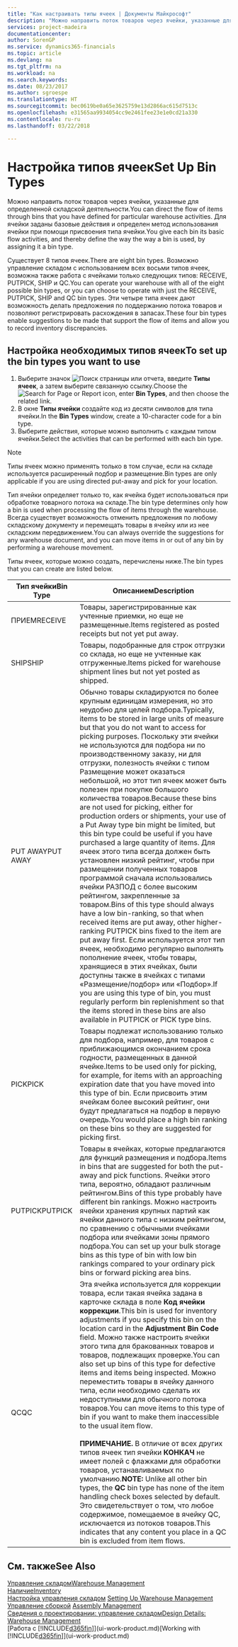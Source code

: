 ```yaml
---
title: "Как настраивать типы ячеек | Документы Майкрософт"
description: "Можно направить поток товаров через ячейки, указанные для определенной складской деятельности. Для ячейки заданы базовые действия и определен метод использования ячейки при помощи присвоения типа ячейки."
services: project-madeira
documentationcenter: 
author: SorenGP
ms.service: dynamics365-financials
ms.topic: article
ms.devlang: na
ms.tgt_pltfrm: na
ms.workload: na
ms.search.keywords: 
ms.date: 08/23/2017
ms.author: sgroespe
ms.translationtype: HT
ms.sourcegitcommit: bec0619be0a65e3625759e13d2866ac615d7513c
ms.openlocfilehash: e31565aa9934054cc9e2461fee23e1e0cd21a330
ms.contentlocale: ru-ru
ms.lasthandoff: 03/22/2018

---
```

# <a name="set-up-bin-types"></a><span data-ttu-id="fa11d-104">Настройка типов ячеек</span><span class="sxs-lookup"><span data-stu-id="fa11d-104">Set Up Bin Types</span></span>
<span data-ttu-id="fa11d-105">Можно направить поток товаров через ячейки, указанные для определенной складской деятельности.</span><span class="sxs-lookup"><span data-stu-id="fa11d-105">You can direct the flow of items through bins that you have defined for particular warehouse activities.</span></span> <span data-ttu-id="fa11d-106">Для ячейки заданы базовые действия и определен метод использования ячейки при помощи присвоения типа ячейки.</span><span class="sxs-lookup"><span data-stu-id="fa11d-106">You give each bin its basic flow activities, and thereby define the way the way a bin is used, by assigning it a bin type.</span></span>  

<span data-ttu-id="fa11d-107">Существует 8 типов ячеек.</span><span class="sxs-lookup"><span data-stu-id="fa11d-107">There are eight bin types.</span></span> <span data-ttu-id="fa11d-108">Возможно управление складом с использованием всех восьми типов ячеек, возможна также работа с ячейками только следующих типов: RECEIVE, PUTPICK, SHIP и QC.</span><span class="sxs-lookup"><span data-stu-id="fa11d-108">You can operate your warehouse with all of the eight possible bin types, or you can choose to operate with just the RECEIVE, PUTPICK, SHIP and QC bin types.</span></span> <span data-ttu-id="fa11d-109">Эти четыре типа ячеек дают возможность делать предложения по поддержанию потока товаров и позволяют регистрировать расхождения в запасах.</span><span class="sxs-lookup"><span data-stu-id="fa11d-109">These four bin types enable suggestions to be made that support the flow of items and allow you to record inventory discrepancies.</span></span>  

## <a name="to-set-up-the-bin-types-you-want-to-use"></a><span data-ttu-id="fa11d-110">Настройка необходимых типов ячеек</span><span class="sxs-lookup"><span data-stu-id="fa11d-110">To set up the bin types you want to use</span></span>  
1.  <span data-ttu-id="fa11d-111">Выберите значок ![Поиск страницы или отчета](media/ui-search/search_small.png "Значок поиска страницы или отчета"), введите **Типы ячеек**, а затем выберите связанную ссылку.</span><span class="sxs-lookup"><span data-stu-id="fa11d-111">Choose the ![Search for Page or Report](media/ui-search/search_small.png "Search for Page or Report icon") icon, enter **Bin Types**, and then choose the related link.</span></span>  
2.  <span data-ttu-id="fa11d-112">В окне **Типы ячейки** создайте код из десяти символов для типа ячейки.</span><span class="sxs-lookup"><span data-stu-id="fa11d-112">In the **Bin Types** window, create a 10-character code for a bin type.</span></span>  
3.  <span data-ttu-id="fa11d-113">Выберите действия, которые можно выполнить с каждым типом ячейки.</span><span class="sxs-lookup"><span data-stu-id="fa11d-113">Select the activities that can be performed with each bin type.</span></span>  

> [!NOTE]  
>  <span data-ttu-id="fa11d-114">Типы ячеек можно применять только в том случае, если на складе используется расширенный подбор и размещение.</span><span class="sxs-lookup"><span data-stu-id="fa11d-114">Bin types are only applicable if you are using directed put-away and pick for your location.</span></span>  

<span data-ttu-id="fa11d-115">Тип ячейки определяет только то, как ячейка будет использоваться при обработке товарного потока на складе.</span><span class="sxs-lookup"><span data-stu-id="fa11d-115">The bin type determines only how a bin is used when processing the flow of items through the warehouse.</span></span> <span data-ttu-id="fa11d-116">Всегда существует возможность отменить предложения по любому складскому документу и перемещать товары в ячейку или из нее складским передвижением.</span><span class="sxs-lookup"><span data-stu-id="fa11d-116">You can always override the suggestions for any warehouse document, and you can move items in or out of any bin by performing a warehouse movement.</span></span>  

<span data-ttu-id="fa11d-117">Типы ячеек, которые можно создать, перечислены ниже.</span><span class="sxs-lookup"><span data-stu-id="fa11d-117">The bin types that you can create are listed below.</span></span>  

|<span data-ttu-id="fa11d-118">Тип ячейки</span><span class="sxs-lookup"><span data-stu-id="fa11d-118">Bin Type</span></span>|<span data-ttu-id="fa11d-119">Описанием</span><span class="sxs-lookup"><span data-stu-id="fa11d-119">Description</span></span>|  
|------------------|---------------------------------------|  
|<span data-ttu-id="fa11d-120">ПРИЕМ</span><span class="sxs-lookup"><span data-stu-id="fa11d-120">RECEIVE</span></span>|<span data-ttu-id="fa11d-121">Товары, зарегистрированные как учтенные приемки, но еще не размещенные.</span><span class="sxs-lookup"><span data-stu-id="fa11d-121">Items registered as posted receipts but not yet put away.</span></span>|  
|<span data-ttu-id="fa11d-122">SHIP</span><span class="sxs-lookup"><span data-stu-id="fa11d-122">SHIP</span></span>|<span data-ttu-id="fa11d-123">Товары, подобранные для строк отгрузки со склада, но еще не учтенные как отгруженные.</span><span class="sxs-lookup"><span data-stu-id="fa11d-123">Items picked for warehouse shipment lines but not yet posted as shipped.</span></span>|  
|<span data-ttu-id="fa11d-124">PUT AWAY</span><span class="sxs-lookup"><span data-stu-id="fa11d-124">PUT AWAY</span></span>|<span data-ttu-id="fa11d-125">Обычно товары складируются по более крупным единицам измерения, но это неудобно для целей подбора.</span><span class="sxs-lookup"><span data-stu-id="fa11d-125">Typically, items to be stored in large units of measure but that you do not want to access for picking purposes.</span></span> <span data-ttu-id="fa11d-126">Поскольку эти ячейки не используются для подбора ни по производственному заказу, ни для отгрузки, полезность ячейки с типом Размещение может оказаться небольшой, но этот тип ячеек может быть полезен при покупке большого количества товаров.</span><span class="sxs-lookup"><span data-stu-id="fa11d-126">Because these bins are not used for picking, either for production orders or shipments, your use of a Put Away type bin might be limited, but this bin type could be useful if you have purchased a large quantity of items.</span></span> <span data-ttu-id="fa11d-127">Для ячеек этого типа всегда должен быть установлен низкий рейтинг, чтобы при размещении полученных товаров программой сначала использовались ячейки РАЗПОД с более высоким рейтингом, закрепленные за товаром.</span><span class="sxs-lookup"><span data-stu-id="fa11d-127">Bins of this type should always have a low bin-ranking, so that when received items are put away, other higher-ranking PUTPICK bins fixed to the item are put away first.</span></span> <span data-ttu-id="fa11d-128">Если используется этот тип ячеек, необходимо регулярно выполнять пополнение ячеек, чтобы товары, хранящиеся в этих ячейках, были доступны также в ячейках с типами «Размещение/подбор» или «Подбор».</span><span class="sxs-lookup"><span data-stu-id="fa11d-128">If you are using this type of bin, you must regularly perform bin replenishment so that the items stored in these bins are also available in PUTPICK or PICK type bins.</span></span>|  
|<span data-ttu-id="fa11d-129">PICK</span><span class="sxs-lookup"><span data-stu-id="fa11d-129">PICK</span></span>|<span data-ttu-id="fa11d-130">Товары подлежат использованию только для подбора, например, для товаров с приближающимся окончанием срока годности, размещенных в данной ячейке.</span><span class="sxs-lookup"><span data-stu-id="fa11d-130">Items to be used only for picking, for example, for items with an approaching expiration date that you have moved into this type of bin.</span></span> <span data-ttu-id="fa11d-131">Если присвоить этим ячейкам более высокий рейтинг, они будут предлагаться на подбор в первую очередь.</span><span class="sxs-lookup"><span data-stu-id="fa11d-131">You would place a high bin ranking on these bins so they are suggested for picking first.</span></span>|  
|<span data-ttu-id="fa11d-132">PUTPICK</span><span class="sxs-lookup"><span data-stu-id="fa11d-132">PUTPICK</span></span>|<span data-ttu-id="fa11d-133">Товары в ячейках, которые предлагаются для функций размещения и подбора.</span><span class="sxs-lookup"><span data-stu-id="fa11d-133">Items in bins that are suggested for both the put-away and pick functions.</span></span> <span data-ttu-id="fa11d-134">Ячейки этого типа, вероятно, обладают различным рейтингом.</span><span class="sxs-lookup"><span data-stu-id="fa11d-134">Bins of this type probably have different bin rankings.</span></span> <span data-ttu-id="fa11d-135">Можно настроить ячейки хранения крупных партий как ячейки данного типа с низким рейтингом, по сравнению с обычными ячейками подбора или ячейками зоны прямого подбора.</span><span class="sxs-lookup"><span data-stu-id="fa11d-135">You can set up your bulk storage bins as this type of bin with low bin rankings compared to your ordinary pick bins or forward picking area bins.</span></span>|  
|<span data-ttu-id="fa11d-136">QC</span><span class="sxs-lookup"><span data-stu-id="fa11d-136">QC</span></span>|<span data-ttu-id="fa11d-137">Эта ячейка используется для коррекции товара, если такая ячейка задана в карточке склада в поле **Код ячейки коррекции**.</span><span class="sxs-lookup"><span data-stu-id="fa11d-137">This bin is used for inventory adjustments if you specify this bin on the location card in the **Adjustment Bin Code** field.</span></span> <span data-ttu-id="fa11d-138">Можно также настроить ячейки этого типа для бракованных товаров и товаров, подлежащих проверке.</span><span class="sxs-lookup"><span data-stu-id="fa11d-138">You can also set up bins of this type for defective items and items being inspected.</span></span> <span data-ttu-id="fa11d-139">Можно переместить товары в ячейку данного типа, если необходимо сделать их недоступными для обычного потока товаров.</span><span class="sxs-lookup"><span data-stu-id="fa11d-139">You can move items to this type of bin if you want to make them inaccessible to the usual item flow.</span></span><br /><br /> <span data-ttu-id="fa11d-140">**ПРИМЕЧАНИЕ.** В отличие от всех других типов ячеек тип ячейки **КОНКАЧ** не имеет полей с флажками для обработки товаров, устанавливаемых по умолчанию.</span><span class="sxs-lookup"><span data-stu-id="fa11d-140">**NOTE:** Unlike all other bin types, the **QC** bin type has none of the item handling check boxes selected by default.</span></span> <span data-ttu-id="fa11d-141">Это свидетельствует о том, что любое содержимое, помещаемое в ячейку QC, исключается из потоков товаров.</span><span class="sxs-lookup"><span data-stu-id="fa11d-141">This indicates that any content you place in a QC bin is excluded from item flows.</span></span>|  

## <a name="see-also"></a><span data-ttu-id="fa11d-142">См. также</span><span class="sxs-lookup"><span data-stu-id="fa11d-142">See Also</span></span>
[<span data-ttu-id="fa11d-143">Управление складом</span><span class="sxs-lookup"><span data-stu-id="fa11d-143">Warehouse Management</span></span>](warehouse-manage-warehouse.md)  
[<span data-ttu-id="fa11d-144">Наличие</span><span class="sxs-lookup"><span data-stu-id="fa11d-144">Inventory</span></span>](inventory-manage-inventory.md)  
<span data-ttu-id="fa11d-145">[Настройка управления складом](warehouse-setup-warehouse.md)   </span><span class="sxs-lookup"><span data-stu-id="fa11d-145">[Setting Up Warehouse Management](warehouse-setup-warehouse.md)   </span></span>  
<span data-ttu-id="fa11d-146">[Управление сборкой](assembly-assemble-items.md)  </span><span class="sxs-lookup"><span data-stu-id="fa11d-146">[Assembly Management](assembly-assemble-items.md)  </span></span>  
[<span data-ttu-id="fa11d-147">Сведения о проектировании: управление складом</span><span class="sxs-lookup"><span data-stu-id="fa11d-147">Design Details: Warehouse Management</span></span>](design-details-warehouse-management.md)  
<span data-ttu-id="fa11d-148">[Работа с [!INCLUDE[d365fin](includes/d365fin_md.md)]](ui-work-product.md)</span><span class="sxs-lookup"><span data-stu-id="fa11d-148">[Working with [!INCLUDE[d365fin](includes/d365fin_md.md)]](ui-work-product.md)</span></span>

